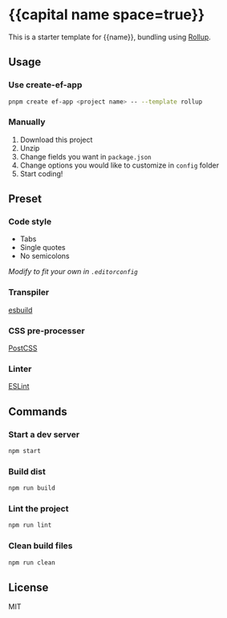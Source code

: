 # {{capital name space=true}}

This is a starter template for {{name}}, bundling using [Rollup](https://rollupjs.org).

## Usage

### Use create-ef-app

```bash
pnpm create ef-app <project name> -- --template rollup
```

### Manually

1. Download this project
1. Unzip
1. Change fields you want in `package.json`
1. Change options you would like to customize in `config` folder
1. Start coding!

## Preset

### Code style

- Tabs
- Single quotes
- No semicolons

*Modify to fit your own in `.editorconfig`*

### Transpiler

[esbuild](https://esbuild.github.io/)

### CSS pre-processer

[PostCSS](https://postcss.org)

### Linter

[ESLint](https://eslint.org)


## Commands

### Start a dev server

```bash
npm start
```

### Build dist

```bash
npm run build
```

### Lint the project

```bash
npm run lint
```

### Clean build files
```bash
npm run clean
```

## License

MIT

